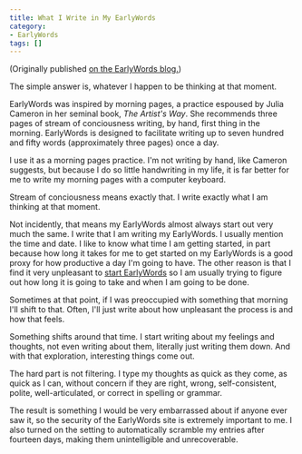```yaml
---
title: What I Write in My EarlyWords
category:
- EarlyWords
tags: []
---
```

(Originally published
[on the EarlyWords blog.](https://earlywords.io/articles/what-i-write-in-my-earlywords))

The simple answer is,
whatever
I happen
to be thinking
at that moment.

EarlyWords was inspired
by morning pages,
a practice espoused
by Julia Cameron
in her seminal book,
_The Artist's Way_.
She recommends
three pages
of stream of conciousness writing,
by hand,
first thing
in the morning.
EarlyWords is
designed to facilitate
writing up to
seven hundred and fifty words
(approximately three pages)
once a day.

I use it
as a morning pages practice.
I'm not
writing by hand,
like Cameron suggests,
but because I do
so little handwriting
in my life,
it is far better
for me
to write
my morning pages
with a computer keyboard.

Stream of conciousness
means exactly that.
I write exactly
what I am thinking
at that moment.

Not incidently,
that means
my EarlyWords
almost always
start out
very much
the same.
I write
that I am writing
my EarlyWords.
I usually mention
the time and date.
I like
to know
what time
I am
getting started,
in part because
how long
it takes
for me
to get started
on my EarlyWords
is a good proxy
for how productive a day
I'm going
to have.
The other reason
is that
I find it
very unpleasant
to [start EarlyWords](https://earlywords.io/articles/starting-earlywords-every-day)
so I am
usually trying
to figure out
how long
it is going
to take
and when
I am going
to be done.

Sometimes
at that point,
if I was preoccupied
with something
that morning
I'll shift
to that.
Often,
I'll just write
about how unpleasant
the process is
and how
that feels.

Something shifts
around that time.
I start writing
about my feelings
and thoughts,
not even writing
about them,
literally just
writing them down.
And with that exploration,
interesting things
come out.

The hard part is
not filtering.
I type
my thoughts
as quick
as they come,
as quick
as I can,
without concern
if they are
right,
wrong,
self-consistent,
polite,
well-articulated,
or correct
in spelling
or grammar.

The result is
something
I would be
very embarrassed about
if anyone
ever saw it,
so the security
of the EarlyWords site
is extremely important
to me.
I also
turned on
the setting
to automatically
scramble my entries
after fourteen days,
making them unintelligible
and unrecoverable.
